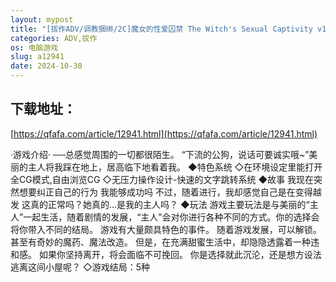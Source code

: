 ```yaml
---
layout: mypost
title: "[拔作ADV/调教捆绑/2C]魔女的性爱囚禁 The Witch's Sexual Captivity v1.26 Steam官方中文版[450M]"
categories: ADV,拔作
os: 电脑游戏
slug: a12941
date: 2024-10-30
---
```


## 下载地址：

[https://qfafa.com/article/12941.html](https://qfafa.com/article/12941.html)

·游戏介绍·
──总感觉周围的一切都很陌生。
“下流的公狗，说话可要诚实哦~”美丽的主人将我踩在地上，居高临下地看着我。
◆特色系统
 ◇在环境设定里能打开全CG模式,自由浏览CG
 ◇无压力操作设计-快速的文字跳转系统
◆故事
我现在突然想要纠正自己的行为
我能够成功吗
不过，随着进行，我却感觉自己是在变得越发
这真的正常吗？她真的…是我的主人吗？
◆玩法
游戏主要玩法是与美丽的“主人”一起生活，随着剧情的发展，“主人”会对你进行各种不同的方式。你的选择会将你带入不同的结局。
游戏有大量颇具特色的事件。
随着游戏发展，可以解锁。
甚至有奇妙的魔药、魔法改造。
但是，在充满甜蜜生活中，却隐隐透露着一种违和感。
如果你坚持离开，将会面临不可挽回。
你是选择就此沉沦，还是想方设法逃离这间小屋呢？
◇游戏结局：5种